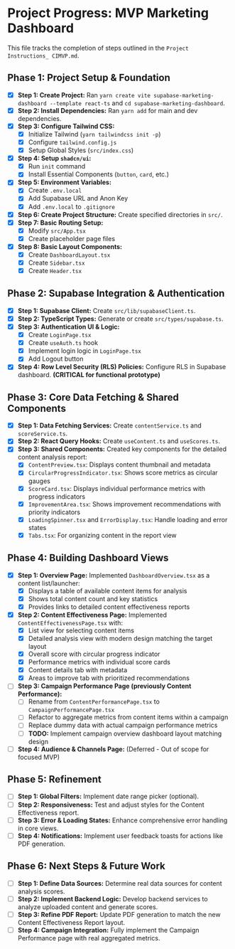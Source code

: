 # Project Progress: MVP Marketing Dashboard

This file tracks the completion of steps outlined in the `Project Instructions_ CIMVP.md`.

## Phase 1: Project Setup & Foundation

-   [x] **Step 1: Create Project:** Ran `yarn create vite supabase-marketing-dashboard --template react-ts` and `cd supabase-marketing-dashboard`.
-   [x] **Step 2: Install Dependencies:** Ran `yarn add` for main and dev dependencies.
-   [x] **Step 3: Configure Tailwind CSS:**
    -   [x] Initialize Tailwind (`yarn tailwindcss init -p`)
    -   [x] Configure `tailwind.config.js`
    -   [x] Setup Global Styles (`src/index.css`)
-   [x] **Step 4: Setup `shadcn/ui`:**
    -   [x] Run `init` command
    -   [x] Install Essential Components (`button`, `card`, etc.)
-   [x] **Step 5: Environment Variables:**
    -   [x] Create `.env.local`
    -   [x] Add Supabase URL and Anon Key
    -   [x] Add `.env.local` to `.gitignore`
-   [x] **Step 6: Create Project Structure:** Create specified directories in `src/`.
-   [x] **Step 7: Basic Routing Setup:**
    -   [x] Modify `src/App.tsx`
    -   [x] Create placeholder page files
-   [x] **Step 8: Basic Layout Components:**
    -   [x] Create `DashboardLayout.tsx`
    -   [x] Create `Sidebar.tsx`
    -   [x] Create `Header.tsx`

## Phase 2: Supabase Integration & Authentication

-   [x] **Step 1: Supabase Client:** Create `src/lib/supabaseClient.ts`.
-   [x] **Step 2: TypeScript Types:** Generate or create `src/types/supabase.ts`.
-   [x] **Step 3: Authentication UI & Logic:**
    -   [x] Create `LoginPage.tsx`
    -   [x] Create `useAuth.ts` hook
    -   [x] Implement login logic in `LoginPage.tsx`
    -   [x] Add Logout button
-   [x] **Step 4: Row Level Security (RLS) Policies:** Configure RLS in Supabase dashboard. **(CRITICAL for functional prototype)**

## Phase 3: Core Data Fetching & Shared Components

-   [x] **Step 1: Data Fetching Services:** Create `contentService.ts` and `scoreService.ts`.
-   [x] **Step 2: React Query Hooks:** Create `useContent.ts` and `useScores.ts`.
-   [x] **Step 3: Shared Components:** Created key components for the detailed content analysis report:
    -   [x] `ContentPreview.tsx`: Displays content thumbnail and metadata 
    -   [x] `CircularProgressIndicator.tsx`: Shows score metrics as circular gauges
    -   [x] `ScoreCard.tsx`: Displays individual performance metrics with progress indicators
    -   [x] `ImprovementArea.tsx`: Shows improvement recommendations with priority indicators
    -   [x] `LoadingSpinner.tsx` and `ErrorDisplay.tsx`: Handle loading and error states
    -   [x] `Tabs.tsx`: For organizing content in the report view

## Phase 4: Building Dashboard Views

-   [x] **Step 1: Overview Page:** Implemented `DashboardOverview.tsx` as a content list/launcher:
    -   [x] Displays a table of available content items for analysis
    -   [x] Shows total content count and key statistics
    -   [x] Provides links to detailed content effectiveness reports
-   [x] **Step 2: Content Effectiveness Page:** Implemented `ContentEffectivenessPage.tsx` with:
    -   [x] List view for selecting content items
    -   [x] Detailed analysis view with modern design matching the target layout
    -   [x] Overall score with circular progress indicator
    -   [x] Performance metrics with individual score cards
    -   [x] Content details tab with metadata
    -   [x] Areas to improve tab with prioritized recommendations
-   [ ] **Step 3: Campaign Performance Page (previously Content Performance):** 
    -   [ ] Rename from `ContentPerformancePage.tsx` to `CampaignPerformancePage.tsx`
    -   [ ] Refactor to aggregate metrics from content items within a campaign
    -   [ ] Replace dummy data with actual campaign performance metrics
    -   [ ] **TODO:** Implement campaign overview dashboard layout matching design
-   [ ] **Step 4: Audience & Channels Page:** (Deferred - Out of scope for focused MVP)

## Phase 5: Refinement

-   [ ] **Step 1: Global Filters:** Implement date range picker (optional).
-   [ ] **Step 2: Responsiveness:** Test and adjust styles for the Content Effectiveness report.
-   [ ] **Step 3: Error & Loading States:** Enhance comprehensive error handling in core views.
-   [ ] **Step 4: Notifications:** Implement user feedback toasts for actions like PDF generation.

## Phase 6: Next Steps & Future Work

-   [ ] **Step 1: Define Data Sources:** Determine real data sources for content analysis scores.
-   [ ] **Step 2: Implement Backend Logic:** Develop backend services to analyze uploaded content and generate scores.
-   [ ] **Step 3: Refine PDF Report:** Update PDF generation to match the new Content Effectiveness Report layout.
-   [ ] **Step 4: Campaign Integration:** Fully implement the Campaign Performance page with real aggregated metrics.
